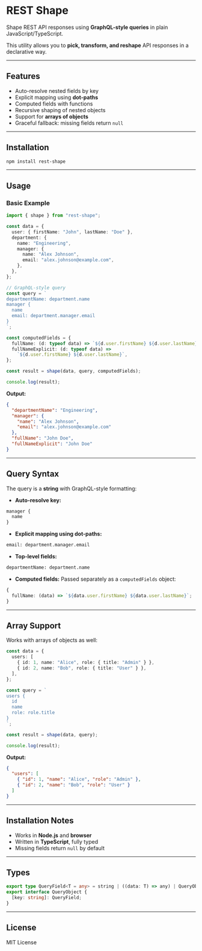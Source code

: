 # REST Shape

Shape REST API responses using **GraphQL-style queries** in plain JavaScript/TypeScript.

This utility allows you to **pick, transform, and reshape** API responses in a declarative way.

---

## Features

- Auto-resolve nested fields by key
- Explicit mapping using **dot-paths**
- Computed fields with functions
- Recursive shaping of nested objects
- Support for **arrays of objects**
- Graceful fallback: missing fields return `null`

---

## Installation

```bash
npm install rest-shape
```

---

## Usage

### Basic Example

```ts
import { shape } from "rest-shape";

const data = {
  user: { firstName: "John", lastName: "Doe" },
  department: {
    name: "Engineering",
    manager: {
      name: "Alex Johnson",
      email: "alex.johnson@example.com",
    },
  },
};

// GraphQL-style query
const query = `
departmentName: department.name
manager {
  name
  email: department.manager.email
}
`;

const computedFields = {
  fullName: (d: typeof data) => `${d.user.firstName} ${d.user.lastName}`,
  fullNameExplicit: (d: typeof data) =>
    `${d.user.firstName} ${d.user.lastName}`,
};

const result = shape(data, query, computedFields);

console.log(result);
```

**Output:**

```json
{
  "departmentName": "Engineering",
  "manager": {
    "name": "Alex Johnson",
    "email": "alex.johnson@example.com"
  },
  "fullName": "John Doe",
  "fullNameExplicit": "John Doe"
}
```

---

## Query Syntax

The query is a **string** with GraphQL-style formatting:

- **Auto-resolve key:**

```graphql
manager {
  name
}
```

- **Explicit mapping using dot-paths:**

```graphql
email: department.manager.email
```

- **Top-level fields:**

```graphql
departmentName: department.name
```

- **Computed fields:**
  Passed separately as a `computedFields` object:

```ts
{
  fullName: (data) => `${data.user.firstName} ${data.user.lastName}`;
}
```

---

## Array Support

Works with arrays of objects as well:

```ts
const data = {
  users: [
    { id: 1, name: "Alice", role: { title: "Admin" } },
    { id: 2, name: "Bob", role: { title: "User" } },
  ],
};

const query = `
users {
  id
  name
  role: role.title
}
`;

const result = shape(data, query);

console.log(result);
```

**Output:**

```json
{
  "users": [
    { "id": 1, "name": "Alice", "role": "Admin" },
    { "id": 2, "name": "Bob", "role": "User" }
  ]
}
```

---

## Installation Notes

- Works in **Node.js** and **browser**
- Written in **TypeScript**, fully typed
- Missing fields return `null` by default

---

## Types

```ts
export type QueryField<T = any> = string | ((data: T) => any) | QueryObject;
export interface QueryObject {
  [key: string]: QueryField;
}
```

---

## License

MIT License

